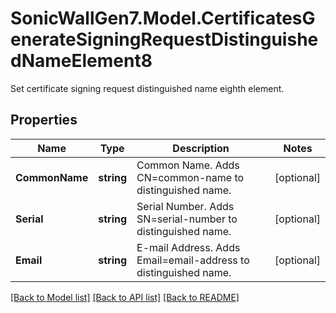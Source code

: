 # SonicWallGen7.Model.CertificatesGenerateSigningRequestDistinguishedNameElement8
Set certificate signing request distinguished name eighth element.

## Properties

Name | Type | Description | Notes
------------ | ------------- | ------------- | -------------
**CommonName** | **string** | Common Name. Adds CN&#x3D;common-name to distinguished name. | [optional] 
**Serial** | **string** | Serial Number. Adds SN&#x3D;serial-number to distinguished name. | [optional] 
**Email** | **string** | E-mail Address. Adds Email&#x3D;email-address to distinguished name. | [optional] 

[[Back to Model list]](../README.md#documentation-for-models) [[Back to API list]](../README.md#documentation-for-api-endpoints) [[Back to README]](../README.md)

